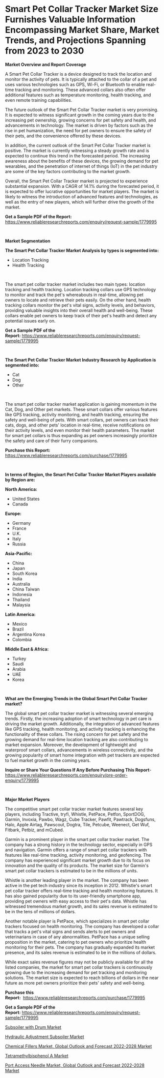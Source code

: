 <p><h1>Smart Pet Collar Tracker Market Size Furnishes Valuable Information Encompassing Market Share, Market Trends, and Projections Spanning from 2023 to 2030</h1></p><p><strong>Market Overview and Report Coverage</strong></p>
<p><p>A Smart Pet Collar Tracker is a device designed to track the location and monitor the activity of pets. It is typically attached to the collar of a pet and uses various technologies such as GPS, Wi-Fi, or Bluetooth to enable real-time tracking and monitoring. These advanced collars also often offer additional features such as temperature monitoring, health tracking, and even remote training capabilities.</p><p>The future outlook of the Smart Pet Collar Tracker market is very promising. It is expected to witness significant growth in the coming years due to the increasing pet ownership, growing concerns for pet safety and health, and advancements in technology. The market is driven by factors such as the rise in pet humanization, the need for pet owners to ensure the safety of their pets, and the convenience offered by these devices.</p><p>In addition, the current outlook of the Smart Pet Collar Tracker market is positive. The market is currently witnessing a steady growth rate and is expected to continue this trend in the forecasted period. The increasing awareness about the benefits of these devices, the growing demand for pet wearables, and the penetration of internet of things (IoT) in the pet industry are some of the key factors contributing to the market growth.</p><p>Overall, the Smart Pet Collar Tracker market is projected to experience substantial expansion. With a CAGR of 14.1% during the forecasted period, it is expected to offer lucrative opportunities for market players. The market is likely to witness the introduction of advanced features and technologies, as well as the entry of new players, which will further drive the growth of the market.</p></p>
<p><strong>Get a Sample PDF of the Report:</strong> <a href="https://www.reliableresearchreports.com/enquiry/request-sample/1779995">https://www.reliableresearchreports.com/enquiry/request-sample/1779995</a></p>
<p>&nbsp;</p>
<p><strong>Market Segmentation</strong></p>
<p><strong>The Smart Pet Collar Tracker Market Analysis by types is segmented into:</strong></p>
<p><ul><li>Location Tracking</li><li>Health Tracking</li></ul></p>
<p>&nbsp;</p>
<p><p>The smart pet collar tracker market includes two main types: location tracking and health tracking. Location tracking collars use GPS technology to monitor and track the pet's whereabouts in real-time, allowing pet owners to locate and retrieve their pets easily. On the other hand, health tracking collars monitor the pet's vital signs, activity levels, and behaviors, providing valuable insights into their overall health and well-being. These collars enable pet owners to keep track of their pet's health and detect any potential issues early on.</p></p>
<p><strong>Get a Sample PDF of the Report:</strong>&nbsp;<a href="https://www.reliableresearchreports.com/enquiry/request-sample/1779995">https://www.reliableresearchreports.com/enquiry/request-sample/1779995</a></p>
<p>&nbsp;</p>
<p><strong>The Smart Pet Collar Tracker Market Industry Research by Application is segmented into:</strong></p>
<p><ul><li>Cat</li><li>Dog</li><li>Other</li></ul></p>
<p>&nbsp;</p>
<p><p>The smart pet collar tracker market application is gaining momentum in the Cat, Dog, and Other pet markets. These smart collars offer various features like GPS tracking, activity monitoring, and health tracking, ensuring the safety and well-being of pets. With smart collars, pet owners can track their cats, dogs, and other pets' location in real-time, receive notifications on their activity levels, and even monitor their health parameters. The market for smart pet collars is thus expanding as pet owners increasingly prioritize the safety and care of their furry companions.</p></p>
<p><strong>Purchase this Report:</strong>&nbsp; <a href="https://www.reliableresearchreports.com/purchase/1779995">https://www.reliableresearchreports.com/purchase/1779995</a></p>
<p>&nbsp;</p>
<p><strong>In terms of Region, the Smart Pet Collar Tracker Market Players available by Region are:</strong></p>
<p>
    <p> <strong> North America: </strong>
        <ul>
            <li>United States</li>
            <li>Canada</li>
        </ul>
        </p> 
    <p> <strong> Europe: </strong>
        <ul>
            <li>Germany</li>
            <li>France</li>
            <li>U.K.</li>
            <li>Italy</li>
            <li>Russia</li>
        </ul>
        </p> 
    <p> <strong> Asia-Pacific: </strong>
        <ul>
            <li>China</li>
            <li>Japan</li>
            <li>South Korea</li>
            <li>India</li>
            <li>Australia</li>
            <li>China Taiwan</li>
            <li>Indonesia</li>
            <li>Thailand</li>
            <li>Malaysia</li>
        </ul>
        </p> 
    <p> <strong> Latin America: </strong>
        <ul>
            <li>Mexico</li>
            <li>Brazil</li>
            <li>Argentina Korea</li>
            <li>Colombia</li>
        </ul>
        </p> 
    <p> <strong> Middle East & Africa: </strong>
        <ul>
            <li>Turkey</li>
            <li>Saudi</li>
            <li>Arabia</li>
            <li>UAE</li>
            <li>Korea</li>
        </ul>
    </p>
    </p>
<p>&nbsp;</p>
<p><strong>What are the Emerging Trends in the Global Smart Pet Collar Tracker market?</strong></p>
<p><p>The global smart pet collar tracker market is witnessing several emerging trends. Firstly, the increasing adoption of smart technology in pet care is driving the market growth. Additionally, the integration of advanced features like GPS tracking, health monitoring, and activity tracking is enhancing the functionality of these collars. The rising concern for pet safety and the growing demand for real-time location tracking are also contributing to market expansion. Moreover, the development of lightweight and waterproof smart collars, advancements in wireless connectivity, and the growing popularity of smart home integration with pet trackers are expected to fuel market growth in the coming years.</p></p>
<p><strong>Inquire or Share Your Questions If Any Before Purchasing This Report</strong>- <a href="https://www.reliableresearchreports.com/enquiry/pre-order-enquiry/1779995">https://www.reliableresearchreports.com/enquiry/pre-order-enquiry/1779995</a></p>
<p>&nbsp;</p>
<p><strong>Major Market Players</strong></p>
<p><p>The competitive smart pet collar tracker market features several key players, including Tractive, tryfi, Whistle, PetPace, Petfon, SportDOG, Garmin, Invoxia, Pawbo, Wagz, Cube Tracker, Pawfit, Pawtrack, Dogsfuns, Halo, Apple Airtag, Pawscout, Dogtra, Tile, Petcube, Weenect, Get Wuf, Fitbark, Petbiz, and mCubed. </p><p>Garmin is a prominent player in the smart pet collar tracker market. The company has a strong history in the technology sector, especially in GPS and navigation. Garmin offers a range of smart pet collar trackers with features like real-time tracking, activity monitoring, and geofencing. The company has experienced significant market growth due to its focus on innovation and the quality of its products. The market size for Garmin's smart pet collar trackers is estimated to be in the millions of units.</p><p>Whistle is another leading player in the market. The company has been active in the pet tech industry since its inception in 2012. Whistle's smart pet collar tracker offers real-time tracking and health monitoring features. It has also gained popularity due to its user-friendly smartphone app, providing pet owners with easy access to their pet's data. Whistle has witnessed tremendous market growth, and its sales revenue is estimated to be in the tens of millions of dollars.</p><p>Another notable player is PetPace, which specializes in smart pet collar trackers focused on health monitoring. The company has developed a collar that tracks a pet's vital signs and sends alerts to pet owners and veterinarians in case of any abnormalities. PetPace has a unique selling proposition in the market, catering to pet owners who prioritize health monitoring for their pets. The company has gradually expanded its market presence, and its sales revenue is estimated to be in the millions of dollars.</p><p>While exact sales revenue figures may not be publicly available for all the listed companies, the market for smart pet collar trackers is continuously growing due to the increasing demand for pet tracking and monitoring solutions. The market size is expected to reach billions of dollars in the near future as more pet owners prioritize their pets' safety and well-being.</p></p>
<p><strong>Purchase this Report:</strong>&nbsp;&nbsp;<a href="https://www.reliableresearchreports.com/purchase/1779995">https://www.reliableresearchreports.com/purchase/1779995</a></p>
<p></p>
<p><strong>Get a Sample PDF of the Report:</strong>&nbsp;<a href="https://www.reliableresearchreports.com/enquiry/request-sample/1779995">https://www.reliableresearchreports.com/enquiry/request-sample/1779995</a></p>
<p><p><a href="https://www.linkedin.com/pulse/subsoiler-drum-market-size-growth-forecast-from-2023-/">Subsoiler with Drum Market</a></p><p><a href="https://www.linkedin.com/pulse/decoding-hydraulic-adjustment-subsoiler-market-deep-dive-latest/">Hydraulic Adjustment Subsoiler Market</a></p><p><a href="https://medium.com/@abhishekreliable23/chemical-fillers-market-global-outlook-and-forecast-2022-2028-market-competitive-analysis-market-2c1691f17089">Chemical Fillers Market, Global Outlook and Forecast 2022-2028 Market</a></p><p><a href="https://github.com/aasishrp01/Market-Research-Report-List-1/blob/main/tetramethylbisphenol-a-market.md">Tetramethylbisphenol A Market</a></p><p><a href="https://medium.com/@robinsinghrp23/port-access-needle-market-global-outlook-and-forecast-2022-2028-market-size-cagr-trends-edeb2cbf8cac">Port Access Needle Market, Global Outlook and Forecast 2022-2028 Market</a></p></p>